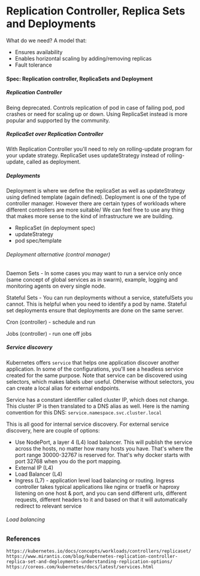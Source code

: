 # Replication Controller, Replica Sets and Deployments

What do we need? A model that:

* Ensures availability
* Enables horizontal scaling by adding/removing replicas
* Fault tolerance

#### Spec: Replication controller, ReplicaSets and Deployment

##### Replication Controller

Being deprecated. Controls replication of pod in case of failing pod, pod crashes or need for scaling up or down. Using ReplicaSet instead is more popular and supported by the community.

##### ReplicaSet over Replication Controller

With Replication Controller you'll need to rely on rolling-update program for your update strategy. ReplicaSet uses updateStrategy instead of rolling-update, called as deployment.

##### Deployments

Deployment is where we define the replicaSet as well as updateStrategy using defined template \(again defined\). Deployment is one of the type of controller manager. However there are certain types of workloads where different controllers are more suitable/ We can feel free to use any thing that makes more sense to the kind of infrastructure we are building.

* ReplicaSet \(in deployment spec\)
* updateStrategy
* pod spec/template

###### Deployment alternative \(control manager\)

Daemon Sets - In some cases you may want to run a service only once \(same concept of global services as in swarm\), example, logging and monitoring agents on every single node.

Stateful Sets - You can run deployments without a service, statefulSets you cannot. This is helpful when you need to identify a pod by name. Stateful set deployments ensure that deployments are done on the same server.

Cron \(controller\) - schedule and run

Jobs \(controller\) - run one off jobs

##### Service discovery

Kubernetes offers `service` that helps one application discover another application. In some of the configurations, you'll see a headless service created for the same purpose. Note that service can be discovered using selectors, which makes labels uber useful. Otherwise without selectors, you can create a local alias for external endpoints.

Service has a constant identifier called cluster IP, which does not change. This cluster IP is then translated to a DNS alias as well. Here is the naming convention for this DNS: `service.namespace.svc.cluster.local`

This is all good for internal service discovery. For external service discovery, here are couple of options:

* Use NodePort, a layer 4 \(L4\) load balancer. This will publish the service across the hosts, no matter how many hosts you have. That's where the port range 30000-32767 is reserved for. That's why docker starts with port 32768 when you do the port mapping.
* External IP \(L4\)
* Load Balancer \(L4\)
* Ingress \(L7\) - application level load balancing or routing. Ingress controller takes typical applications like nginx or traefik or haproxy listening on one host & port, and you can send different urls, different requests, different headers to it and based on that it will automatically redirect to relevant service

###### Load balancing

### References

```
https://kubernetes.io/docs/concepts/workloads/controllers/replicaset/
https://www.mirantis.com/blog/kubernetes-replication-controller-replica-set-and-deployments-understanding-replication-options/
https://coreos.com/kubernetes/docs/latest/services.html
```



